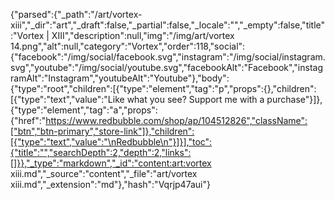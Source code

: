 {"parsed":{"_path":"/art/vortex-xiii","_dir":"art","_draft":false,"_partial":false,"_locale":"","_empty":false,"title":"Vortex | XIII","description":null,"img":"/img/art/vortex 14.png","alt":null,"category":"Vortex","order":118,"social":{"facebook":"/img/social/facebook.svg","instagram":"/img/social/instagram.svg","youtube":"/img/social/youtube.svg","facebookAlt":"Facebook","instagramAlt":"Instagram","youtubeAlt":"Youtube"},"body":{"type":"root","children":[{"type":"element","tag":"p","props":{},"children":[{"type":"text","value":"Like what you see? Support me with a purchase"}]},{"type":"element","tag":"a","props":{"href":"https://www.redbubble.com/shop/ap/104512826","className":["btn","btn-primary","store-link"]},"children":[{"type":"text","value":"\nRedbubble\n"}]}],"toc":{"title":"","searchDepth":2,"depth":2,"links":[]}},"_type":"markdown","_id":"content:art:vortex xiii.md","_source":"content","_file":"art/vortex xiii.md","_extension":"md"},"hash":"Vqrjp47aui"}